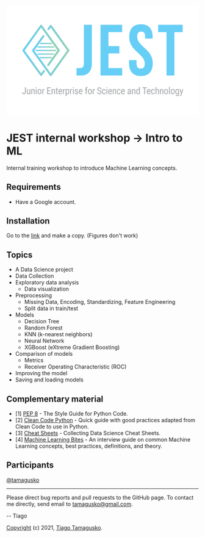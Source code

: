 ![](img/head.png)

# JEST internal workshop &#8594; Intro to ML

Internal training workshop to introduce Machine Learning concepts.

## Requirements

- Have a Google account. 

## Installation

Go to the [link](https://colab.research.google.com/github/tamagusko/workshop-intro-ml/blob/main/introML.ipynb) and make a copy. (Figures don't work)

## Topics

* A Data Science project
* Data Collection
* Exploratory data analysis
  * Data visualization
* Preprocessing
  * Missing Data, Encoding, Standardizing, Feature Engineering
  * Split data in train/test
* Models
  * Decision Tree
  * Random Forest
  * KNN (k-nearest neighbors)
  * Neural Network 
  * XGBoost (eXtreme Gradient Boosting)
* Comparison of models
  * Metrics
  * Receiver Operating Characteristic (ROC)  
* Improving the model
* Saving and loading models

## Complementary material

- [1] [PEP 8](https://pep8.org/) - The Style Guide for Python Code.
- [2] [Clean Code Python](https://github.com/zedr/clean-code-python) - Quick guide with good practices adapted from Clean Code to use in Python.
- [3] [Cheat Sheets](https://towardsdatascience.com/collecting-data-science-cheat-sheets-d2cdff092855) - Collecting Data Science Cheat Sheets.
- [4] [Machine Learning Bites](https://www.notion.so/Machine-Learning-Bites-7c1675ecb587451e9caf793c68972276) - An interview guide on common Machine Learning concepts, best practices, definitions, and theory.

## Participants

[@tamagusko](https://github.com/tamagusko)

----

Please direct bug reports and pull requests to the GitHub page. To contact me directly, send email to tamagusko@gmail.com.

-- Tiago

[Copyright](LICENSE) (c) 2021, [Tiago Tamagusko](https://github.com/tamagusko).

